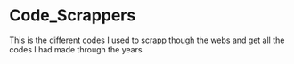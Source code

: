# Code_Scrappers
This is the different codes I used to scrapp though the webs and get all the codes I had made through the years
